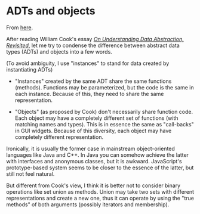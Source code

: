 # ADTs and objects

From [here](https://yinwang0.substack.com/p/objects).

<span>After reading William Cook's essay</span> _[On Understanding Data Abstraction, Revisited](http://www.cs.utexas.edu/~wcook/Drafts/2009/essay.pdf)_<span>, let me try to condense the difference between abstract data types (ADTs) and objects into a few words.</span>

(To avoid ambiguity, I use "instances" to stand for data created by instantiating ADTs)

*   "Instances" created by the same ADT share the same functions (methods). Functions may be parameterized, but the code is the same in each instance. Because of this, they need to share the same representation.

*   "Objects" (as proposed by Cook) don't necessarily share function code. Each object may have a completely different set of functions (with matching names and types). This is in essence the same as "call-backs" in GUI widgets. Because of this diversity, each object may have completely different representation.

Ironically, it is usually the former case in mainstream object-oriented languages like Java and C++. In Java you can somehow achieve the latter with interfaces and anonymous classes, but it is awkward. JavaScript's prototype-based system seems to be closer to the essence of the latter, but still not feel natural.

But different from Cook's view, I think it is better not to consider binary operations like set union as methods. Union may take two sets with different representations and create a new one, thus it can operate by using the "true methods" of both arguments (possibly iterators and membership).
